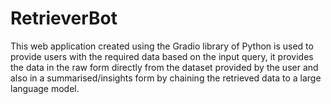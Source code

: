 # RetrieverBot
This web application created using the Gradio library of Python is used to provide users with the required data based on the input query, it provides the data in the raw form directly from the dataset provided by the user and also in a summarised/insights form by chaining the retrieved data to a large language model.
